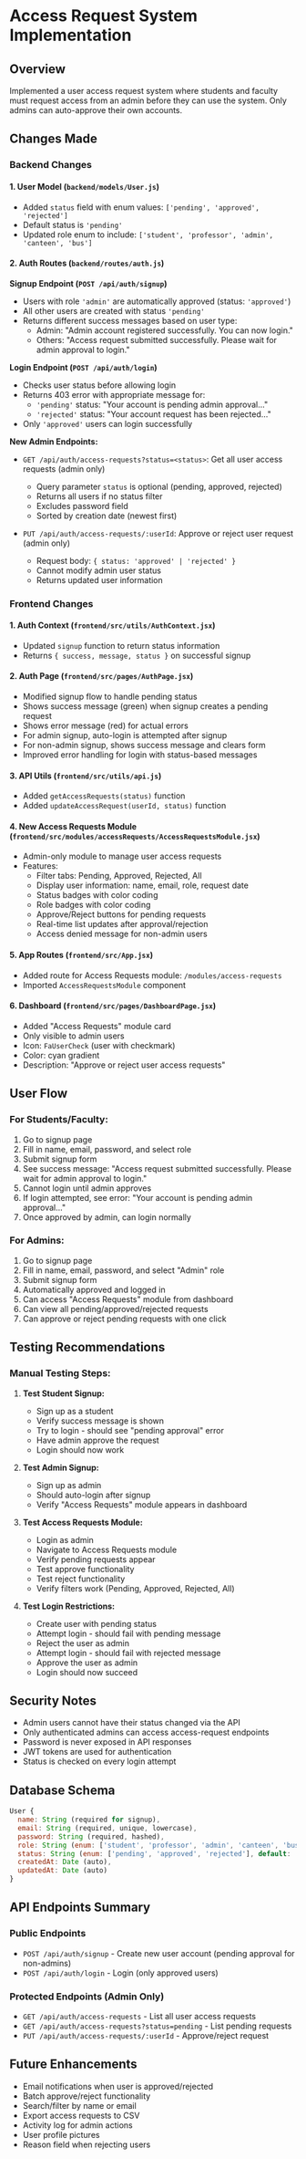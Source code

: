# Access Request System Implementation

## Overview
Implemented a user access request system where students and faculty must request access from an admin before they can use the system. Only admins can auto-approve their own accounts.

## Changes Made

### Backend Changes

#### 1. User Model (`backend/models/User.js`)
- Added `status` field with enum values: `['pending', 'approved', 'rejected']`
- Default status is `'pending'`
- Updated role enum to include: `['student', 'professor', 'admin', 'canteen', 'bus']`

#### 2. Auth Routes (`backend/routes/auth.js`)

**Signup Endpoint (`POST /api/auth/signup`)**
- Users with role `'admin'` are automatically approved (status: `'approved'`)
- All other users are created with status `'pending'`
- Returns different success messages based on user type:
  - Admin: "Admin account registered successfully. You can now login."
  - Others: "Access request submitted successfully. Please wait for admin approval to login."

**Login Endpoint (`POST /api/auth/login`)**
- Checks user status before allowing login
- Returns 403 error with appropriate message for:
  - `'pending'` status: "Your account is pending admin approval..."
  - `'rejected'` status: "Your account request has been rejected..."
- Only `'approved'` users can login successfully

**New Admin Endpoints:**
- `GET /api/auth/access-requests?status=<status>`: Get all user access requests (admin only)
  - Query parameter `status` is optional (pending, approved, rejected)
  - Returns all users if no status filter
  - Excludes password field
  - Sorted by creation date (newest first)

- `PUT /api/auth/access-requests/:userId`: Approve or reject user request (admin only)
  - Request body: `{ status: 'approved' | 'rejected' }`
  - Cannot modify admin user status
  - Returns updated user information

### Frontend Changes

#### 1. Auth Context (`frontend/src/utils/AuthContext.jsx`)
- Updated `signup` function to return status information
- Returns `{ success, message, status }` on successful signup

#### 2. Auth Page (`frontend/src/pages/AuthPage.jsx`)
- Modified signup flow to handle pending status
- Shows success message (green) when signup creates a pending request
- Shows error message (red) for actual errors
- For admin signup, auto-login is attempted after signup
- For non-admin signup, shows success message and clears form
- Improved error handling for login with status-based messages

#### 3. API Utils (`frontend/src/utils/api.js`)
- Added `getAccessRequests(status)` function
- Added `updateAccessRequest(userId, status)` function

#### 4. New Access Requests Module (`frontend/src/modules/accessRequests/AccessRequestsModule.jsx`)
- Admin-only module to manage user access requests
- Features:
  - Filter tabs: Pending, Approved, Rejected, All
  - Display user information: name, email, role, request date
  - Status badges with color coding
  - Role badges with color coding
  - Approve/Reject buttons for pending requests
  - Real-time list updates after approval/rejection
  - Access denied message for non-admin users

#### 5. App Routes (`frontend/src/App.jsx`)
- Added route for Access Requests module: `/modules/access-requests`
- Imported `AccessRequestsModule` component

#### 6. Dashboard (`frontend/src/pages/DashboardPage.jsx`)
- Added "Access Requests" module card
- Only visible to admin users
- Icon: `FaUserCheck` (user with checkmark)
- Color: cyan gradient
- Description: "Approve or reject user access requests"

## User Flow

### For Students/Faculty:
1. Go to signup page
2. Fill in name, email, password, and select role
3. Submit signup form
4. See success message: "Access request submitted successfully. Please wait for admin approval to login."
5. Cannot login until admin approves
6. If login attempted, see error: "Your account is pending admin approval..."
7. Once approved by admin, can login normally

### For Admins:
1. Go to signup page
2. Fill in name, email, password, and select "Admin" role
3. Submit signup form
4. Automatically approved and logged in
5. Can access "Access Requests" module from dashboard
6. Can view all pending/approved/rejected requests
7. Can approve or reject pending requests with one click

## Testing Recommendations

### Manual Testing Steps:
1. **Test Student Signup:**
   - Sign up as a student
   - Verify success message is shown
   - Try to login - should see "pending approval" error
   - Have admin approve the request
   - Login should now work

2. **Test Admin Signup:**
   - Sign up as admin
   - Should auto-login after signup
   - Verify "Access Requests" module appears in dashboard

3. **Test Access Requests Module:**
   - Login as admin
   - Navigate to Access Requests module
   - Verify pending requests appear
   - Test approve functionality
   - Test reject functionality
   - Verify filters work (Pending, Approved, Rejected, All)

4. **Test Login Restrictions:**
   - Create user with pending status
   - Attempt login - should fail with pending message
   - Reject the user as admin
   - Attempt login - should fail with rejected message
   - Approve the user as admin
   - Login should now succeed

## Security Notes
- Admin users cannot have their status changed via the API
- Only authenticated admins can access access-request endpoints
- Password is never exposed in API responses
- JWT tokens are used for authentication
- Status is checked on every login attempt

## Database Schema
```javascript
User {
  name: String (required for signup),
  email: String (required, unique, lowercase),
  password: String (required, hashed),
  role: String (enum: ['student', 'professor', 'admin', 'canteen', 'bus']),
  status: String (enum: ['pending', 'approved', 'rejected'], default: 'pending'),
  createdAt: Date (auto),
  updatedAt: Date (auto)
}
```

## API Endpoints Summary

### Public Endpoints
- `POST /api/auth/signup` - Create new user account (pending approval for non-admins)
- `POST /api/auth/login` - Login (only approved users)

### Protected Endpoints (Admin Only)
- `GET /api/auth/access-requests` - List all user access requests
- `GET /api/auth/access-requests?status=pending` - List pending requests
- `PUT /api/auth/access-requests/:userId` - Approve/reject request

## Future Enhancements
- Email notifications when user is approved/rejected
- Batch approve/reject functionality
- Search/filter by name or email
- Export access requests to CSV
- Activity log for admin actions
- User profile pictures
- Reason field when rejecting users
